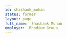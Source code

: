 ```yaml
---
id: shashank_mohan
status: former
layout: page
full_name:  Shashank Mohan
employer:  Rhodium Group 
---
```

